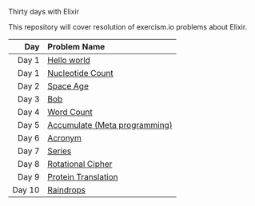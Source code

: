 Thirty days with Elixir

This repository will cover resolution of exercism.io problems about Elixir.


|Day     |Problem Name    |
|-------:|:---------------|
|Day 1   |[Hello world](https://github.com/joffilyfe/exercism/tree/master/elixir/hello-world)	|
|Day 1   |[Nucleotide Count](https://github.com/joffilyfe/exercism/tree/master/elixir/nucleotide-count)	|
|Day 2   |[Space Age](https://github.com/joffilyfe/exercism/tree/master/elixir/space-age)	|
|Day 3   |[Bob](https://github.com/joffilyfe/exercism/tree/master/elixir/bob)	|
|Day 4   |[Word Count](https://github.com/joffilyfe/exercism/tree/master/elixir/word-count)	|
|Day 5   |[Accumulate (Meta programming)](https://github.com/joffilyfe/exercism/tree/master/elixir/accumulate)	|
|Day 6   |[Acronym](https://github.com/joffilyfe/exercism/tree/master/elixir/acronym)	|
|Day 7   |[Series](https://github.com/joffilyfe/exercism/tree/master/elixir/series)	|
|Day 8   |[Rotational Cipher](https://github.com/joffilyfe/exercism/tree/master/elixir/rotational-cipher)	|
|Day 9   |[Protein Translation](https://github.com/joffilyfe/exercism/tree/master/elixir/protein-translation)	|
|Day 10   |[Raindrops](https://github.com/joffilyfe/exercism/tree/master/elixir/raindrops)	|